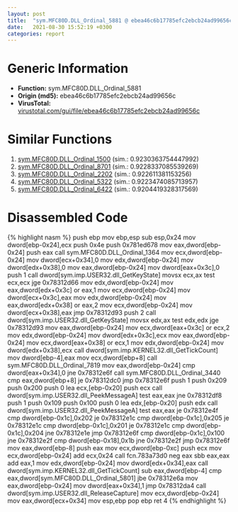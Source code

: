 ```yaml
---
layout: post
title:  "sym.MFC80D.DLL_Ordinal_5881 @ ebea46c6b17785efc2ebcb24ad99656c"
date:   2021-08-30 15:52:19 +0300
categories: report
---
```


# Generic Information
- **Function:** sym.MFC80D.DLL\_Ordinal\_5881
- **Origin (md5):** ebea46c6b17785efc2ebcb24ad99656c
- **VirusTotal:** [virustotal.com/gui/file/ebea46c6b17785efc2ebcb24ad99656c][virustotal_ref]



# Similar Functions

1. [sym.MFC80D.DLL\_Ordinal\_1500][similar_1_ref] (sim.: 0.9230363754447992)
2. [sym.MFC80D.DLL\_Ordinal\_8701][similar_2_ref] (sim.: 0.9228337085539269)
3. [sym.MFC80D.DLL\_Ordinal\_2202][similar_3_ref] (sim.: 0.922611381153256)
4. [sym.MFC80D.DLL\_Ordinal\_5322][similar_4_ref] (sim.: 0.9223474085713957)
5. [sym.MFC80D.DLL\_Ordinal\_6422][similar_5_ref] (sim.: 0.9204419328317569)


# Disassembled Code

{% highlight nasm %}
push ebp
mov ebp,esp
sub esp,0x24
mov dword[ebp-0x24],ecx
push 0x4e
push 0x781ed678
mov eax,dword[ebp-0x24]
push eax
call sym.MFC80D.DLL_Ordinal_1364
mov ecx,dword[ebp-0x24]
mov dword[ecx+0x34],0
mov edx,dword[ebp-0x24]
mov dword[edx+0x38],0
mov eax,dword[ebp-0x24]
mov dword[eax+0x3c],0
push 1
call dword[sym.imp.USER32.dll_GetKeyState]
movsx ecx,ax
test ecx,ecx
jge 0x78312d66
mov edx,dword[ebp-0x24]
mov eax,dword[edx+0x3c]
or eax,1
mov ecx,dword[ebp-0x24]
mov dword[ecx+0x3c],eax
mov edx,dword[ebp-0x24]
mov eax,dword[edx+0x38]
or eax,2
mov ecx,dword[ebp-0x24]
mov dword[ecx+0x38],eax
jmp 0x78312d93
push 2
call dword[sym.imp.USER32.dll_GetKeyState]
movsx edx,ax
test edx,edx
jge 0x78312d93
mov eax,dword[ebp-0x24]
mov ecx,dword[eax+0x3c]
or ecx,2
mov edx,dword[ebp-0x24]
mov dword[edx+0x3c],ecx
mov eax,dword[ebp-0x24]
mov ecx,dword[eax+0x38]
or ecx,1
mov edx,dword[ebp-0x24]
mov dword[edx+0x38],ecx
call dword[sym.imp.KERNEL32.dll_GetTickCount]
mov dword[ebp-4],eax
mov ecx,dword[ebp+8]
call sym.MFC80D.DLL_Ordinal_7819
mov eax,dword[ebp-0x24]
cmp dword[eax+0x34],0
jne 0x78312e6f
call sym.MFC80D.DLL_Ordinal_3440
cmp eax,dword[ebp+8]
je 0x78312dc0
jmp 0x78312e6f
push 1
push 0x209
push 0x200
push 0
lea ecx,[ebp-0x20]
push ecx
call dword[sym.imp.USER32.dll_PeekMessageA]
test eax,eax
jne 0x78312df8
push 1
push 0x109
push 0x100
push 0
lea edx,[ebp-0x20]
push edx
call dword[sym.imp.USER32.dll_PeekMessageA]
test eax,eax
je 0x78312e4f
cmp dword[ebp-0x1c],0x202
je 0x78312e1c
cmp dword[ebp-0x1c],0x205
je 0x78312e1c
cmp dword[ebp-0x1c],0x201
je 0x78312e1c
cmp dword[ebp-0x1c],0x204
jne 0x78312e1e
jmp 0x78312e6f
cmp dword[ebp-0x1c],0x100
jne 0x78312e2f
cmp dword[ebp-0x18],0x1b
jne 0x78312e2f
jmp 0x78312e6f
mov eax,dword[ebp-8]
push eax
mov ecx,dword[ebp-0xc]
push ecx
mov ecx,dword[ebp-0x24]
add ecx,0x24
call fcn.783a73d0
neg eax
sbb eax,eax
add eax,1
mov edx,dword[ebp-0x24]
mov dword[edx+0x34],eax
call dword[sym.imp.KERNEL32.dll_GetTickCount]
sub eax,dword[ebp-4]
cmp eax,dword[sym.MFC80D.DLL_Ordinal_5801]
jbe 0x78312e6a
mov eax,dword[ebp-0x24]
mov dword[eax+0x34],1
jmp 0x78312da4
call dword[sym.imp.USER32.dll_ReleaseCapture]
mov ecx,dword[ebp-0x24]
mov eax,dword[ecx+0x34]
mov esp,ebp
pop ebp
ret 4
{% endhighlight %}


[similar_1_ref]: /report/sym.MFC80D.DLL_Ordinal_1500@ebea46c6b17785efc2ebcb24ad99656c
[similar_2_ref]: /report/sym.MFC80D.DLL_Ordinal_8701@ebea46c6b17785efc2ebcb24ad99656c
[similar_3_ref]: /report/sym.MFC80D.DLL_Ordinal_2202@ebea46c6b17785efc2ebcb24ad99656c
[similar_4_ref]: /report/sym.MFC80D.DLL_Ordinal_5322@ebea46c6b17785efc2ebcb24ad99656c
[similar_5_ref]: /report/sym.MFC80D.DLL_Ordinal_6422@ebea46c6b17785efc2ebcb24ad99656c
[virustotal_ref]: https://www.virustotal.com/gui/file/ebea46c6b17785efc2ebcb24ad99656c